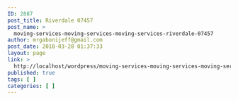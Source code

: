```yaml
---
ID: 2887
post_title: Riverdale 07457
post_name: >
  moving-services-moving-services-moving-services-riverdale-07457
author: mrgabonijeff@gmail.com
post_date: 2018-03-28 01:37:33
layout: page
link: >
  http://localhost/wordpress/moving-services-moving-services-moving-services-riverdale-07457/
published: true
tags: [ ]
categories: [ ]
---
```

